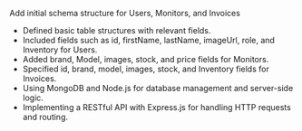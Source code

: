 Add initial schema structure for Users, Monitors, and Invoices

- Defined basic table structures with relevant fields.
- Included fields such as id, firstName, lastName, imageUrl, role, and Inventory for Users.
- Added brand, Model, images, stock, and price fields for Monitors.
- Specified id, brand, model, images, stock, and Inventory fields for Invoices.
- Using MongoDB and Node.js for database management and server-side logic.
- Implementing a RESTful API with Express.js for handling HTTP requests and routing.
